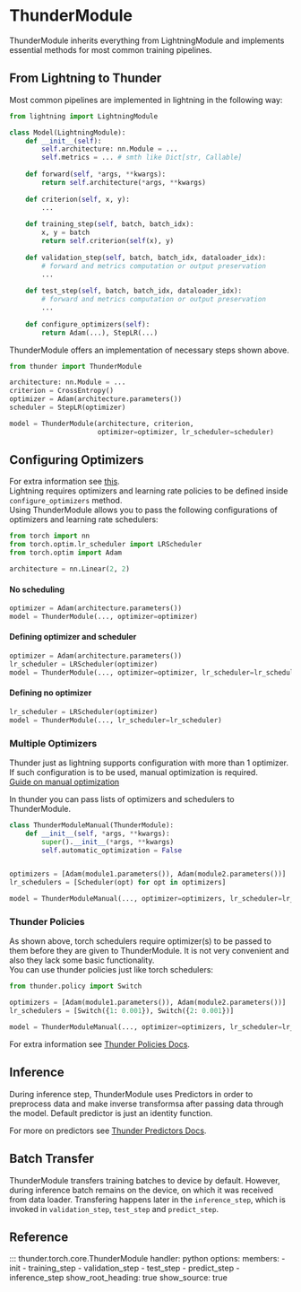# ThunderModule

ThunderModule inherits everything from LightningModule and implements
essential methods for most common training pipelines.

## From Lightning to Thunder
Most common pipelines are implemented in lightning in the following way:
```python
from lightning import LightningModule

class Model(LightningModule):
    def __init__(self):
        self.architecture: nn.Module = ...
        self.metrics = ... # smth like Dict[str, Callable]
        
    def forward(self, *args, **kwargs):
        return self.architecture(*args, **kwargs)
    
    def criterion(self, x, y):
        ...
    
    def training_step(self, batch, batch_idx):
        x, y = batch
        return self.criterion(self(x), y)
    
    def validation_step(self, batch, batch_idx, dataloader_idx):
        # forward and metrics computation or output preservation
        ...
    
    def test_step(self, batch, batch_idx, dataloader_idx):
        # forward and metrics computation or output preservation
        ...
    
    def configure_optimizers(self):
        return Adam(...), StepLR(...)
```

ThunderModule offers an implementation of necessary steps shown above.
```python
from thunder import ThunderModule

architecture: nn.Module = ...
criterion = CrossEntropy()
optimizer = Adam(architecture.parameters())
scheduler = StepLR(optimizer)

model = ThunderModule(architecture, criterion,
                      optimizer=optimizer, lr_scheduler=scheduler)
```

## Configuring Optimizers
For extra information see
[this](https://lightning.ai/docs/pytorch/stable/common/lightning_module.html#lightningmodule-api).  
Lightning requires optimizers and learning rate policies
to be defined inside `configure_optimizers` method.  
Using ThunderModule allows you to pass the following configurations of 
optimizers and learning rate schedulers:

```python
from torch import nn
from torch.optim.lr_scheduler import LRScheduler
from torch.optim import Adam

architecture = nn.Linear(2, 2)
```
#### No scheduling
```python
optimizer = Adam(architecture.parameters())
model = ThunderModule(..., optimizer=optimizer)
```
#### Defining optimizer and scheduler
```python
optimizer = Adam(architecture.parameters())
lr_scheduler = LRScheduler(optimizer)
model = ThunderModule(..., optimizer=optimizer, lr_scheduler=lr_scheduler)
```
#### Defining no optimizer
```python
lr_scheduler = LRScheduler(optimizer)
model = ThunderModule(..., lr_scheduler=lr_scheduler)
```

### Multiple Optimizers
Thunder just as lightning supports configuration with more than 1 optimizer. If such configuration is to be used, manual optimization is required.  
[Guide on manual optimization](https://lightning.ai/docs/pytorch/stable/common/optimization.html#id2)

In thunder you can pass lists of optimizers and schedulers to ThunderModule.
```python
class ThunderModuleManual(ThunderModule):
    def __init__(self, *args, **kwargs):
        super().__init__(*args, **kwargs)
        self.automatic_optimization = False


optimizers = [Adam(module1.parameters()), Adam(module2.parameters())]
lr_schedulers = [Scheduler(opt) for opt in optimizers]

model = ThunderModuleManual(..., optimizer=optimizers, lr_scheduler=lr_schedulers)
```

### Thunder Policies
As shown above, torch schedulers require optimizer(s) to be passed to them before
they are given to ThunderModule. It is not very convenient and also they lack some basic 
functionality.  
You can use thunder policies just like torch schedulers:
```python
from thunder.policy import Switch

optimizers = [Adam(module1.parameters()), Adam(module2.parameters())]
lr_schedulers = [Switch({1: 0.001}), Switch({2: 0.001})]

model = ThunderModuleManual(..., optimizer=optimizers, lr_scheduler=lr_schedulers)
```

For extra information see [Thunder Policies Docs](../policy/lr_schedulers.md).

## Inference
During inference step, ThunderModule uses Predictors in order to preprocess data and
make inverse transformsa after passing data through the model. Default predictor
is just an identity function.

For more on predictors see [Thunder Predictors Docs]().

## Batch Transfer
ThunderModule transfers training batches to device by default. However, during 
inference batch remains on the device, on which it was received from data loader. 
Transfering happens later in the `inference_step`, which is invoked in
`validation_step`, `test_step` and `predict_step`.

## Reference
::: thunder.torch.core.ThunderModule
    handler: python
    options:
      members:
        - init
        - training_step
        - validation_step
        - test_step
        - predict_step
        - inference_step
      show_root_heading: true
      show_source: true
